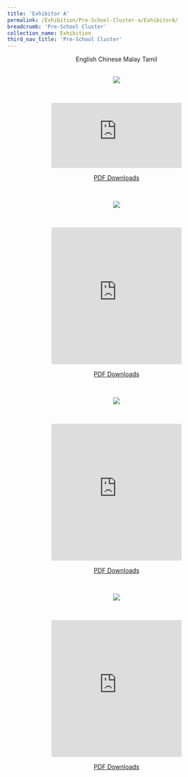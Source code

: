 ```yaml
---
title: 'Exhibitor A'
permalink: /Exhibition/Pre-School-Cluster-a/ExhibitorA/
breadcrumb: 'Pre-School Cluster'
collection_name: Exhibition
third_nav_title: 'Pre-School Cluster'
---
```


<div style="margin-top:auto;margin-bottom:auto;text-align:center;">
<div class="tab">
  <a href="#Exh-Eng"><div style="display:inline-block;" class="btnClass">English</div></a>
  <a href="#Exh-Chinese"><div style="display:inline-block;" class="btnClass">Chinese</div></a>
  <a href="#Exh-Malay"><div style="display:inline-block;" class="btnClass">Malay</div></a>
  <a href="#Exh-Tamil"><div style="display:inline-block;" class="btnClass">Tamil</div></a>
  
<div id="Exh-Eng"><br/>
<p><img src="/images/ExhibitorEnglish-template.jpg"></p><br/>
<p class="video-container">
<iframe src="https://www.youtube.com/embed/d6fmLlW8eoE" frameborder="0" allow="accelerometer; autoplay; encrypted-media; gyroscope;    picture-in-picture" allowfullscreen></iframe></p>
<p><a href="/Exhibition/Website-exhibitor-template-pdf.pdf" download>PDF Downloads</a></p>
</div>
  
<div id="Exh-Chinese"><br/>
<p><img src="/images/exhibitorchinese-template.jpg" ></p><br/>
<p class="video-container"><iframe height="315" src="https://www.youtube.com/embed/d6fmLlW8eoE" frameborder="0" allow="accelerometer; autoplay; encrypted-media; gyroscope; picture-in-picture" allowfullscreen></iframe></p>
<p><a href="/Exhibition/Website-exhibitor-template-pdf.pdf" download>PDF Downloads</a></p>
</div>
 
 <div id="Exh-Malay"><br/>
  <p><img src="/images/ExhibitorMalay-template.jpg" ></p><br/>
  <p class="video-container"><iframe height="315" src="https://www.youtube.com/embed/d6fmLlW8eoE" frameborder="0" allow="accelerometer; autoplay; encrypted-media; gyroscope; picture-in-picture" allowfullscreen></iframe></p>
<p><a href="/Exhibition/Website-exhibitor-template-pdf.pdf" download>PDF Downloads</a></p>
</div>
 
 <div id="Exh-Tamil"><br/>
<p><img src="/images/ExhibitorTamil-template.jpg" ></p><br/>
<p class="video-container"><iframe height="315" src="https://www.youtube.com/embed/d6fmLlW8eoE" frameborder="0" allow="accelerometer; autoplay; encrypted-media; gyroscope; picture-in-picture" allowfullscreen></iframe></p>
<p><a href="/Exhibition/Website-exhibitor-template-pdf.pdf" download>PDF Downloads</a></p>
 </div>
 
</div>
</div>
